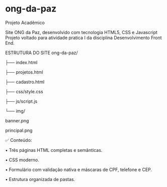 # ong-da-paz



Projeto Acadêmico

Site ONG da Paz, desenvolvido com tecnologia HTML5, CSS e Javascript
Projeto voltado para atividade pratica I da disciplina Desenvolvimento Front End.

ESTRUTURA DO SITE
ong-da-paz/

├── index.html

├── projetos.html

├── cadastro.html

├── css/style.css

├── js/script.js

└── img/

  banner.png

  principal.png

✅ Conteúdo:

• Três páginas HTML completas e semânticas.

• CSS moderno.

• Formulário com validação nativa e máscaras de CPF, telefone e CEP.

• Estrutura organizada de pastas.
